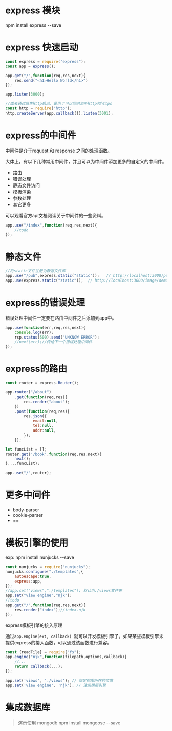 
# express 模块

npm install express --save

# express 快速启动

```js
const express = require("express");
const app = express();

app.get("/",function(req,res,next){
    res.send("<h1>Hello World</h1>")
});

app.listen(3000);

//或者通过原生http启动，是为了可以同时监听http和https
const http = require("http");
http.createServer(app.callback()).listen(3001);

```

# express的中间件

中间件是介于request 和 response 之间的处理函数。  

大体上，有以下几种常用中间件，并且可以为中间件添加更多的自定义的中间件。

* 路由
* 错误处理 
* 静态文件访问
* 模板渲染
* 参数处理
* 其它更多

可以观看官方api文档阅读关于中间件的一些资料。

```js
app.use("/index",function(req,res,next){
    //todo    
});

```
# 静态文件

```js
//将static文件注册为静态文件库
app.use("/pub",express.static("static"));   // http://localhost:3000/pub/image/demo.png
app.use(express.static("static"));  // http://localhost:3000/image/demo.png


```
# express的错误处理

错误处理中间件一定要在路由中间件之后添加到app中。

```js
app.use(function(err,req,res,next){
    console.log(err);
    rsp.status(500).send("UNKNOW ERROR");
    //next(err);//传给下一个错误处理中间件
});


```

# express的路由

```js
const router = express.Router();

app.router("/about")
    .get(function(req,res){
        res.render("about");
    })
    .post(function(req,res){
        res.json({
            email:null,
            tel:null,
            addr:null,
        });
    });

let funcList = [];
router.get('/book',function(req,res,next){
    next();
},...funcList);

app.use("/",router);

```

# 更多中间件

* body-parser
* cookie-parser
* ==

# 模板引擎的使用

exp:
npm install nunjucks --save

```js
const nunjucks = require("nunjucks");
nunjucks.configure("./templates",{
    autoescape:true,
    express:app,
});
//app.set("views","./templates"); 默认为./views文件夹
app.set("view engine","njk");
//todo
app.get("/",function(req,res,next){
    res.render("index");//index.njk
});

```
express模板引擎的接入原理

通过`app.engine(ext, callback) `就可以开发模板引擎了，如果某些模板引擎未提供express的接入函数，可以通过该函数进行兼容。

```js
const {readFile} = require("fs");
app.engine("njk",function(filepath,options,callback){
    //...
    return callback(...);
});

app.set('views', './views'); // 指定视图所在的位置
app.set('view engine', 'njk'); // 注册模板引擎

```


# 集成数据库
> 演示使用 mongodb
npm install mongoose --save

```js

```